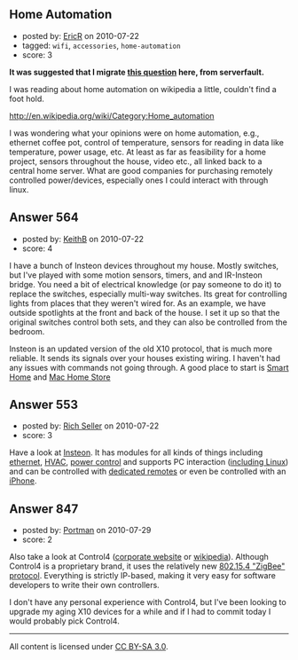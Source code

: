 ## Home Automation

- posted by: [EricR](https://stackexchange.com/users/-1/274-ericr) on 2010-07-22
- tagged: `wifi`, `accessories`, `home-automation`
- score: 3

<p><strong>It was suggested that I migrate <a href="http://serverfault.com/questions/162073/home-automation-closed">this question</a> here, from serverfault.</strong></p>

<p>I was reading about home automation on wikipedia a little, couldn't find a foot hold.</p>

<p><a href="http://en.wikipedia.org/wiki/Category:Home_automation" rel="nofollow">http://en.wikipedia.org/wiki/Category:Home_automation</a></p>

<p>I was wondering what your opinions were on home automation, e.g., ethernet coffee pot, control of temperature, sensors for reading in data like temperature, power usage, etc. 
At least as far as feasibility for a home project, sensors throughout the house, video etc., all linked back to a central home server. What are good companies for purchasing remotely controlled power/devices, especially ones I could interact with through linux.</p>



## Answer 564

- posted by: [KeithB](https://stackexchange.com/users/-1/199-keithb) on 2010-07-22
- score: 4

<p>I have a bunch of Insteon devices throughout my house.  Mostly switches, but I've played with some motion sensors, timers, and and IR-Insteon bridge.  You need a bit of electrical knowledge (or pay someone to do it) to replace the switches, especially multi-way switches. Its great for controlling lights from places that they weren't wired for.  As an example, we have outside spotlights at the front and back of the house.  I set it up so that the original switches control both sets, and they can also be controlled from the bedroom.</p>

<p>Insteon is an updated version of the old X10 protocol, that is much more reliable.  It sends its signals over your houses existing wiring. I haven't had any issues with commands not going through.  A good place to start is <a href="http://smarthome.com" rel="nofollow">Smart Home</a> and <a href="http://machomestore.com" rel="nofollow">Mac Home Store</a></p>



## Answer 553

- posted by: [Rich Seller](https://stackexchange.com/users/-1/68-rich-seller) on 2010-07-22
- score: 3

<p>Have a look at <a href="http://www.insteon.net/" rel="nofollow">Insteon</a>. It has modules for all kinds of things including <a href="http://www.insteon.net/31279-EZSrve.html" rel="nofollow">ethernet</a>, <a href="http://www.insteon.net/HVAC.html" rel="nofollow">HVAC</a>, <a href="http://www.insteon.net/2413S-powerlinc-dual-band.html" rel="nofollow">power control</a> and supports PC interaction (<a href="http://www.linuxha.com/athome/common/iplcd/" rel="nofollow">including Linux</a>) and can be controlled with <a href="http://www.insteon.net/handheld-remotes.html" rel="nofollow">dedicated remotes</a> or even be controlled with an <a href="http://gadgets.stackexchange.com/questions/39" rel="nofollow">iPhone</a>.</p>



## Answer 847

- posted by: [Portman](https://stackexchange.com/users/-1/188-portman) on 2010-07-29
- score: 2

<p>Also take a look at Control4 (<a href="http://www.control4.com/" rel="nofollow">corporate website</a> or <a href="http://en.wikipedia.org/wiki/Control4" rel="nofollow">wikipedia</a>). Although Control4 is a proprietary brand, it uses the relatively new <a href="http://en.wikipedia.org/wiki/Zigbee" rel="nofollow">802.15.4 "ZigBee" protocol</a>. Everything is strictly IP-based, making it very easy for software developers to write their own controllers.</p>

<p>I don't have any personal experience with Control4, but I've been looking to upgrade my aging X10 devices for a while and if I had to commit today I would probably pick Control4.</p>




---

All content is licensed under [CC BY-SA 3.0](https://creativecommons.org/licenses/by-sa/3.0/).

